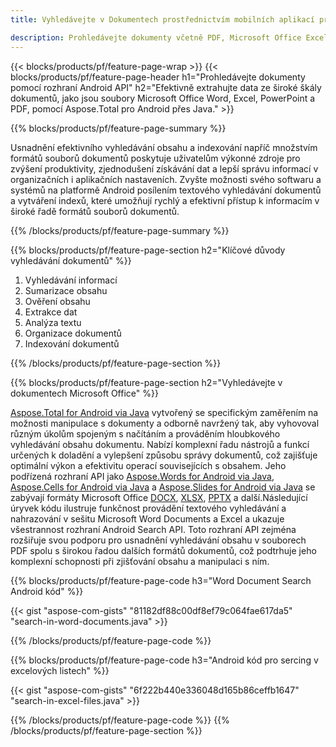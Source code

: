 ```yaml
---
title: Vyhledávejte v Dokumentech prostřednictvím mobilních aplikací pro Android 

description: Prohledávejte dokumenty včetně PDF, Microsoft Office Excel, Word, PowerPoint a dalších prostřednictvím své mobilní aplikace pro Android.
---
```


{{< blocks/products/pf/feature-page-wrap >}}
{{< blocks/products/pf/feature-page-header h1="Prohledávejte dokumenty pomocí rozhraní Android API" h2="Efektivně extrahujte data ze široké škály dokumentů, jako jsou soubory Microsoft Office Word, Excel, PowerPoint a PDF, pomocí Aspose.Total pro Android přes Java." >}}

{{% blocks/products/pf/feature-page-summary %}}

Usnadnění efektivního vyhledávání obsahu a indexování napříč množstvím formátů souborů dokumentů poskytuje uživatelům výkonné zdroje pro zvýšení produktivity, zjednodušení získávání dat a lepší správu informací v organizačních i aplikačních nastaveních. Zvyšte možnosti svého softwaru a systémů na platformě Android posílením textového vyhledávání dokumentů a vytváření indexů, které umožňují rychlý a efektivní přístup k informacím v široké řadě formátů souborů dokumentů.

{{% /blocks/products/pf/feature-page-summary  %}}

{{% blocks/products/pf/feature-page-section  h2="Klíčové důvody vyhledávání dokumentů" %}}

1. Vyhledávání informací
1. Sumarizace obsahu 
1. Ověření obsahu 
1. Extrakce dat 
1. Analýza textu
1. Organizace dokumentů
1. Indexování dokumentů 



{{% /blocks/products/pf/feature-page-section %}}

{{% blocks/products/pf/feature-page-section  h2="Vyhledávejte v dokumentech Microsoft Office" %}}

[Aspose.Total for Android via Java](https://products.aspose.com/total/android-java/) vytvořený se specifickým zaměřením na možnosti manipulace s dokumenty a odborně navržený tak, aby vyhovoval různým úkolům spojeným s načítáním a prováděním hloubkového vyhledávání obsahu dokumentu. Nabízí komplexní řadu nástrojů a funkcí určených k doladění a vylepšení způsobu správy dokumentů, což zajišťuje optimální výkon a efektivitu operací souvisejících s obsahem. Jeho podřízená rozhraní API jako [Aspose.Words for Android via Java](https://products.aspose.com/word/android-java/), [Aspose.Cells for Android via Java](https://products.aspose.com/cells/android-java/) a [Aspose.Slides for Android via Java](https://products.aspose.com/slides/android-java/) se zabývají formáty Microsoft Office [DOCX](https://products.aspose.com/total/android-java/search/docx/), [XLSX](https://products.aspose.com/total/android-java/search/xlsx/), [PPTX](https://products.aspose.com/total/android-java/search/pptx/) a další.Následující úryvek kódu ilustruje funkčnost provádění textového vyhledávání a nahrazování v sešitu Microsoft Word Documents a Excel a ukazuje všestrannost rozhraní Android Search API. Toto rozhraní API zejména rozšiřuje svou podporu pro usnadnění vyhledávání obsahu v souborech PDF spolu s širokou řadou dalších formátů dokumentů, což podtrhuje jeho komplexní schopnosti při zjišťování obsahu a manipulaci s ním.

{{% blocks/products/pf/feature-page-code h3="Word Document Search Android kód" %}}

{{< gist "aspose-com-gists" "81182df88c00df8ef79c064fae617da5" "search-in-word-documents.java" >}}

{{% /blocks/products/pf/feature-page-code  %}}

{{% blocks/products/pf/feature-page-code h3="Android kód pro sercing v excelových listech" %}}

{{< gist "aspose-com-gists" "6f222b440e336048d165b86ceffb1647" "search-in-excel-files.java" >}}

{{% /blocks/products/pf/feature-page-code  %}}
{{% /blocks/products/pf/feature-page-section %}}